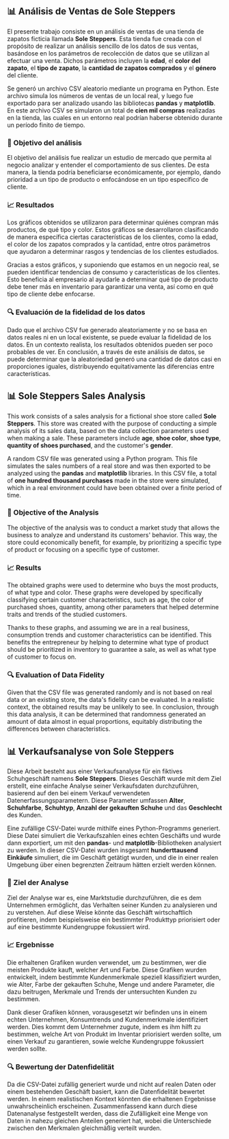 ## 📊 Análisis de Ventas de Sole Steppers

El presente trabajo consiste en un análisis de ventas de una tienda de zapatos ficticia llamada **Sole Steppers**. Esta tienda fue creada con el propósito de realizar un análisis sencillo de los datos de sus ventas, basándose en los parámetros de recolección de datos que se utilizan al efectuar una venta. Dichos parámetros incluyen la **edad**, el **color del zapato**, el **tipo de zapato**, la **cantidad de zapatos comprados** y el **género** del cliente.

Se generó un archivo CSV aleatorio mediante un programa en Python. Este archivo simula los números de ventas de un local real, y luego fue exportado para ser analizado usando las bibliotecas **pandas** y **matplotlib**. En este archivo CSV se simularon un total de **cien mil compras** realizadas en la tienda, las cuales en un entorno real podrían haberse obtenido durante un período finito de tiempo.

### 🎯 Objetivo del análisis
El objetivo del análisis fue realizar un estudio de mercado que permita al negocio analizar y entender el comportamiento de sus clientes. De esta manera, la tienda podría beneficiarse económicamente, por ejemplo, dando prioridad a un tipo de producto o enfocándose en un tipo específico de cliente.

### 📈 Resultados
Los gráficos obtenidos se utilizaron para determinar quiénes compran más productos, de qué tipo y color. Estos gráficos se desarrollaron clasificando de manera específica ciertas características de los clientes, como la edad, el color de los zapatos comprados y la cantidad, entre otros parámetros que ayudaron a determinar rasgos y tendencias de los clientes estudiados.

Gracias a estos gráficos, y suponiendo que estamos en un negocio real, se pueden identificar tendencias de consumo y características de los clientes. Esto beneficia al empresario al ayudarle a determinar qué tipo de producto debe tener más en inventario para garantizar una venta, así como en qué tipo de cliente debe enfocarse.

### 🔍 Evaluación de la fidelidad de los datos
Dado que el archivo CSV fue generado aleatoriamente y no se basa en datos reales ni en un local existente, se puede evaluar la fidelidad de los datos. En un contexto realista, los resultados obtenidos pueden ser poco probables de ver. En conclusión, a través de este análisis de datos, se puede determinar que la aleatoriedad generó una cantidad de datos casi en proporciones iguales, distribuyendo equitativamente las diferencias entre características.

## 📊 Sole Steppers Sales Analysis

This work consists of a sales analysis for a fictional shoe store called **Sole Steppers**. This store was created with the purpose of conducting a simple analysis of its sales data, based on the data collection parameters used when making a sale. These parameters include **age**, **shoe color**, **shoe type**, **quantity of shoes purchased**, and the customer's **gender**.

A random CSV file was generated using a Python program. This file simulates the sales numbers of a real store and was then exported to be analyzed using the **pandas** and **matplotlib** libraries. In this CSV file, a total of **one hundred thousand purchases** made in the store were simulated, which in a real environment could have been obtained over a finite period of time.

### 🎯 Objective of the Analysis
The objective of the analysis was to conduct a market study that allows the business to analyze and understand its customers' behavior. This way, the store could economically benefit, for example, by prioritizing a specific type of product or focusing on a specific type of customer.

### 📈 Results
The obtained graphs were used to determine who buys the most products, of what type and color. These graphs were developed by specifically classifying certain customer characteristics, such as age, the color of purchased shoes, quantity, among other parameters that helped determine traits and trends of the studied customers.

Thanks to these graphs, and assuming we are in a real business, consumption trends and customer characteristics can be identified. This benefits the entrepreneur by helping to determine what type of product should be prioritized in inventory to guarantee a sale, as well as what type of customer to focus on.

### 🔍 Evaluation of Data Fidelity
Given that the CSV file was generated randomly and is not based on real data or an existing store, the data's fidelity can be evaluated. In a realistic context, the obtained results may be unlikely to see. In conclusion, through this data analysis, it can be determined that randomness generated an amount of data almost in equal proportions, equitably distributing the differences between characteristics.

## 📊 Verkaufsanalyse von Sole Steppers

Diese Arbeit besteht aus einer Verkaufsanalyse für ein fiktives Schuhgeschäft namens **Sole Steppers**. Dieses Geschäft wurde mit dem Ziel erstellt, eine einfache Analyse seiner Verkaufsdaten durchzuführen, basierend auf den bei einem Verkauf verwendeten Datenerfassungsparametern. Diese Parameter umfassen **Alter**, **Schuhfarbe**, **Schuhtyp**, **Anzahl der gekauften Schuhe** und das **Geschlecht** des Kunden.

Eine zufällige CSV-Datei wurde mithilfe eines Python-Programms generiert. Diese Datei simuliert die Verkaufszahlen eines echten Geschäfts und wurde dann exportiert, um mit den **pandas**- und **matplotlib**-Bibliotheken analysiert zu werden. In dieser CSV-Datei wurden insgesamt **hunderttausend Einkäufe** simuliert, die im Geschäft getätigt wurden, und die in einer realen Umgebung über einen begrenzten Zeitraum hätten erzielt werden können.

### 🎯 Ziel der Analyse
Ziel der Analyse war es, eine Marktstudie durchzuführen, die es dem Unternehmen ermöglicht, das Verhalten seiner Kunden zu analysieren und zu verstehen. Auf diese Weise könnte das Geschäft wirtschaftlich profitieren, indem beispielsweise ein bestimmter Produkttyp priorisiert oder auf eine bestimmte Kundengruppe fokussiert wird.

### 📈 Ergebnisse
Die erhaltenen Grafiken wurden verwendet, um zu bestimmen, wer die meisten Produkte kauft, welcher Art und Farbe. Diese Grafiken wurden entwickelt, indem bestimmte Kundenmerkmale speziell klassifiziert wurden, wie Alter, Farbe der gekauften Schuhe, Menge und andere Parameter, die dazu beitrugen, Merkmale und Trends der untersuchten Kunden zu bestimmen.

Dank dieser Grafiken können, vorausgesetzt wir befinden uns in einem echten Unternehmen, Konsumtrends und Kundenmerkmale identifiziert werden. Dies kommt dem Unternehmer zugute, indem es ihm hilft zu bestimmen, welche Art von Produkt im Inventar priorisiert werden sollte, um einen Verkauf zu garantieren, sowie welche Kundengruppe fokussiert werden sollte.

### 🔍 Bewertung der Datenfidelität
Da die CSV-Datei zufällig generiert wurde und nicht auf realen Daten oder einem bestehenden Geschäft basiert, kann die Datenfidelität bewertet werden. In einem realistischen Kontext könnten die erhaltenen Ergebnisse unwahrscheinlich erscheinen. Zusammenfassend kann durch diese Datenanalyse festgestellt werden, dass die Zufälligkeit eine Menge von Daten in nahezu gleichen Anteilen generiert hat, wobei die Unterschiede zwischen den Merkmalen gleichmäßig verteilt wurden.
